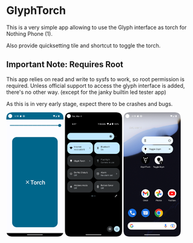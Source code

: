 # GlyphTorch
This is a very simple app allowing to use the Glyph interface as torch for Nothing Phone (1).

Also provide quicksetting tile and shortcut to toggle the torch.

## Important Note: Requires Root
This app relies on read and write to sysfs to work, so root permission is required. Unless official support to access the glyph interface is added, there's no other way. (except for the janky builtin led tester app)

As this is in very early stage, expect there to be crashes and bugs.

<p float="left">
    <img src="assets/app.png" width="30%">
    <img src="assets/quicksettings.png" width="30%">
    <img src="assets/shortcut.png" width="30%">
</p>


